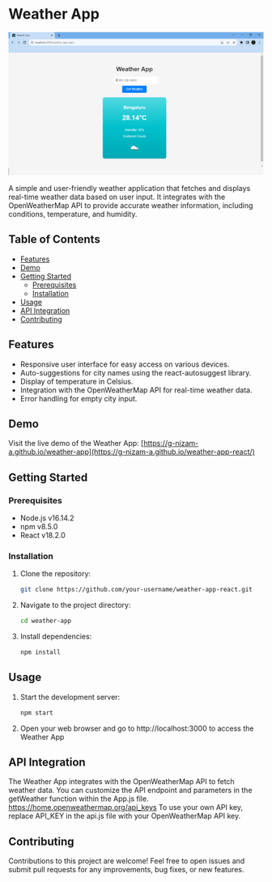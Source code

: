 # Weather App

![Weather App Screenshot](screenshot.png)

A simple and user-friendly weather application that fetches and displays real-time weather data based on user input. It integrates with the OpenWeatherMap API to provide accurate weather information, including conditions, temperature, and humidity.

## Table of Contents
- [Features](#features)
- [Demo](#demo)
- [Getting Started](#getting-started)
  - [Prerequisites](#prerequisites)
  - [Installation](#installation)
- [Usage](#usage)
- [API Integration](#api-integration)
- [Contributing](#contributing)

## Features
- Responsive user interface for easy access on various devices.
- Auto-suggestions for city names using the react-autosuggest library.
- Display of temperature in Celsius.
- Integration with the OpenWeatherMap API for real-time weather data.
- Error handling for empty city input.

## Demo
Visit the live demo of the Weather App: [https://g-nizam-a.github.io/weather-app](https://g-nizam-a.github.io/weather-app-react/)


## Getting Started
### Prerequisites
- Node.js v16.14.2
- npm v8.5.0
- React v18.2.0

### Installation
1. Clone the repository:
   ```sh
   git clone https://github.com/your-username/weather-app-react.git

2. Navigate to the project directory:
   ```sh
   cd weather-app

3. Install dependencies:
   ```sh
   npm install

## Usage
1. Start the development server:
   ```sh
   npm start

2. Open your web browser and go to http://localhost:3000 to access the Weather App

## API Integration

The Weather App integrates with the OpenWeatherMap API to fetch weather data. You can customize the API endpoint and parameters in the getWeather function within the App.js file.
https://home.openweathermap.org/api_keys
To use your own API key, replace API_KEY in the api.js file with your OpenWeatherMap API key.

## Contributing

Contributions to this project are welcome! Feel free to open issues and submit pull requests for any improvements, bug fixes, or new features.

